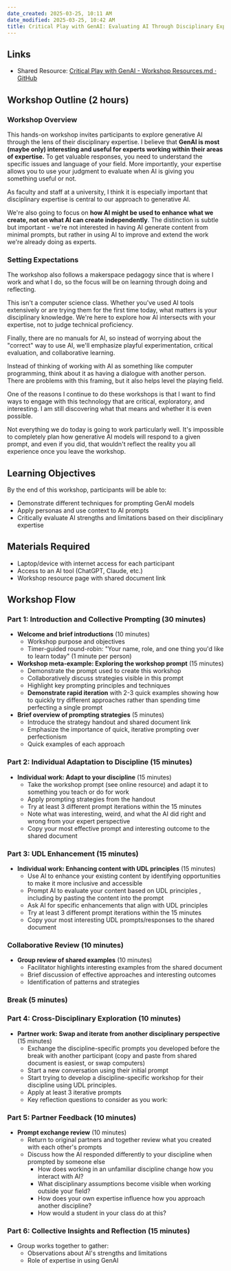 ```yaml
---
date_created: 2025-03-25, 10:11 AM
date_modified: 2025-03-25, 10:42 AM
title: Critical Play with GenAI: Evaluating AI Through Disciplinary Expertise
---
```



## Links

- Shared Resource: [Critical Play with GenAI - Workshop Resources.md · GitHub](https://gist.github.com/fdsayre/e3906880fb6dca63404e2eacfd12d994)


## Workshop Outline (2 hours)

### Workshop Overview

This hands-on workshop invites participants to explore generative AI through the lens of their disciplinary expertise. I believe that **GenAI is most (maybe only) interesting and useful for experts working within their areas of expertise.** To get valuable responses, you need to understand the specific issues and language of your field. More importantly, your expertise allows you to use your judgment to evaluate when AI is giving you something useful or not. 

As faculty and staff at a university, I think it is especially important that disciplinary expertise is central to our approach to generative AI.

We're also going to focus on **how AI might be used to enhance what we create, not on what AI can create independently**. The distinction is subtle but important - we're not interested in having AI generate content from minimal prompts, but rather in using AI to improve and extend the work we're already doing as experts.

### Setting Expectations

The workshop also follows a makerspace pedagogy since that is where I work and what I do, so the focus will be on learning through doing and reflecting.

This isn't a computer science class. Whether you've used AI tools extensively or are trying them for the first time today, what matters is your disciplinary knowledge. We're here to explore how AI intersects with your expertise, not to judge technical proficiency.

Finally, there are no manuals for AI, so instead of worrying about the "correct" way to use AI, we'll emphasize playful experimentation, critical evaluation, and collaborative learning. 

Instead of thinking of working with AI as something like computer programming, think about it as having a dialogue with another person. There are problems with this framing, but it also helps level the playing field.

One of the reasons I continue to do these workshops is that I want to find ways to engage with this technology that are critical, exploratory, and interesting. I am still discovering what that means and whether it is even possible. 

Not everything we do today is going to work particularly well. It's impossible to completely plan how generative AI models will respond to a given prompt, and even if you did, that wouldn't reflect the reality you all experience once you leave the workshop.

## Learning Objectives

By the end of this workshop, participants will be able to:

- Demonstrate different techniques for prompting GenAI models
- Apply personas and use context to AI prompts
- Critically evaluate AI strengths and limitations based on their disciplinary expertise 

## Materials Required

- Laptop/device with internet access for each participant
- Access to an AI tool (ChatGPT, Claude, etc.)
- Workshop resource page with shared document link

## Workshop Flow

### Part 1: Introduction and Collective Prompting (30 minutes)

- **Welcome and brief introductions** (10 minutes)
	 - Workshop purpose and objectives
	 - Timer-guided round-robin: "Your name, role, and one thing you'd like to learn today" (1 minute per person)
- **Workshop meta-example: Exploring the workshop prompt** (15 minutes)
	 - Demonstrate the prompt used to create this workshop
	 - Collaboratively discuss strategies visible in this prompt
	 - Highlight key prompting principles and techniques
	 - **Demonstrate rapid iteration** with 2-3 quick examples showing how to quickly try different approaches rather than spending time perfecting a single prompt
- **Brief overview of prompting strategies** (5 minutes)
	 - Introduce the strategy handout and shared document link
	 - Emphasize the importance of quick, iterative prompting over perfectionism
	 - Quick examples of each approach

### Part 2: Individual Adaptation to Discipline (15 minutes)

- **Individual work: Adapt to your discipline** (15 minutes)
	 - Take the workshop prompt (see online resource) and adapt it to something you teach or do for work
	 - Apply prompting strategies from the handout
	 - Try at least 3 different prompt iterations within the 15 minutes
	 - Note what was interesting, weird, and what the AI did right and wrong from your expert perspective
	 - Copy your most effective prompt and interesting outcome to the shared document

### Part 3: UDL Enhancement (15 minutes)

- **Individual work: Enhancing content with UDL principles** (15 minutes)
	 - Use AI to enhance your existing content by identifying opportunities to make it more inclusive and accessible
	 - Prompt AI to evaluate your content based on UDL principles , including by pasting the content into the prompt
	 - Ask AI for specific enhancements that align with UDL principles
	 - Try at least 3 different prompt iterations within the 15 minutes
	 - Copy your most interesting UDL prompts/responses to the shared document

### Collaborative Review (10 minutes)

- **Group review of shared examples** (10 minutes)
	 - Facilitator highlights interesting examples from the shared document
	 - Brief discussion of effective approaches and interesting outcomes
	 - Identification of patterns and strategies

### Break (5 minutes)

### Part 4: Cross-Disciplinary Exploration (10 minutes)

- **Partner work: Swap and iterate from another disciplinary perspective** (15 minutes)
	 - Exchange the discipline-specific prompts you developed before the break with another participant (copy and paste from shared document is easiest, or swap computers)
	 - Start a new conversation using their initial prompt
	 - Start trying to develop a discipline-specific workshop for their discipline using UDL principles. 
	 - Apply at least 3 iterative prompts
	 - Key reflection questions to consider as you work:

### Part 5: Partner Feedback (10 minutes)

- **Prompt exchange review** (10 minutes)
	 - Return to original partners and together review what you created with each other's prompts
	 - Discuss how the AI responded differently to your discipline when prompted by someone else
		  - How does working in an unfamiliar discipline change how you interact with AI?
		  - What disciplinary assumptions become visible when working outside your field?
		  - How does your own expertise influence how you approach another discipline?
		  - How would a student in your class do at this? 

### Part 6: Collective Insights and Reflection (15 minutes)

 - Group works together to gather: 
	 - Observations about AI's strengths and limitations
	 - Role of expertise in using GenAI